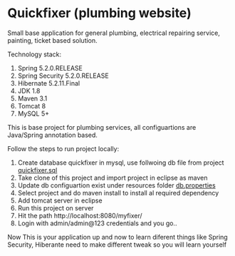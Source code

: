 # Quickfixer (plumbing website)
Small base application for general plumbing, electrical repairing service, painting, ticket based solution. 

Technology stack:

1. Spring 5.2.0.RELEASE
2. Spring Security 5.2.0.RELEASE
3. Hibernate 5.2.11.Final
4. JDK 1.8
5. Maven 3.1
6. Tomcat 8
7. MySQL 5+

This is base project for plumbing services, all configuartions are Java/Spring annotation based.

Follow the steps to run project locally:
1. Create database quickfixer in mysql, use follwoing db file from project [quickfixer.sql](https://github.com/UmeshRajani/plumbing/blob/master/QuickFixer/quickfixer.sql)
2. Take clone of this project and import project in eclipse as maven
3. Update db configuartion exist under resources folder [db.properties](https://github.com/UmeshRajani/plumbing/blob/master/QuickFixer/src/main/resources/db.properties)
4. Select project and do maven install to install al required dependency
5. Add tomcat server in eclipse
6. Run this project on server
7. Hit the path http://localhost:8080/myfixer/
8. Login with admin/admin@123 credentials and you go..

Now This is your application up and now to learn diferent things like Spring Security, Hiberante need to make different tweak so you will learn yourself
